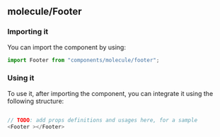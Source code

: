 ## molecule/Footer

<!-- TODO: add a description here! -->

### Importing it

You can import the component by using:

```js
import Footer from "components/molecule/footer";
```

### Using it

To use it, after importing the component, you can integrate it using the following structure:

```js

// TODO: add props definitions and usages here, for a sample
<Footer ></Footer>

```